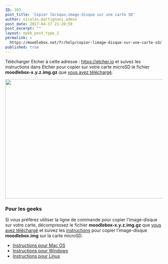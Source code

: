 ```yaml
---
ID: 393
post_title: 'Copier l&rsquo;image-disque sur une carte SD'
author: nicolas.martignoni.admin
post_date: 2017-04-17 21:20:59
post_excerpt: ""
layout: epkb_post_type_1
permalink: >
  https://moodlebox.net/fr/help/copier-limage-disque-sur-une-carte-sd/
published: true
---
```

Télécharger Etcher à cette adresse : <a href="https://etcher.io/" target="_blank" rel="noopener noreferrer">https://etcher.io</a> et suivez les instructions dans Etcher pour copier sur votre carte microSD le fichier <strong>moodlebox-x.y.z.img.gz</strong> que <a href="https://moodlebox.net/fr/help/telecharger-limage-disque/">vous avez téléchargé</a>.

<img class="alignnone size-full wp-image-352" src="https://moodlebox.net/fr/wp-content/uploads/sites/4/2016/09/Etcher-copy.png" sizes="(max-width: 800px) 100vw, 800px" srcset="https://moodlebox.net/fr/wp-content/uploads/sites/4/2016/09/Etcher-copy.png 800w, https://moodlebox.net/fr/wp-content/uploads/sites/4/2016/09/Etcher-copy-300x143.png 300w, https://moodlebox.net/fr/wp-content/uploads/sites/4/2016/09/Etcher-copy-768x365.png 768w" alt="" width="800" height="380" />
<h3>Pour les geeks</h3>
Si vous préférez utiliser la ligne de commande pour copier l’image-disque sur votre carte, décompressez le fichier <strong>moodlebox-x.y.z.img.gz</strong> que <a href="https://moodlebox.net/fr/help/telecharger-limage-disque/">vous avez téléchargé</a> et suivez les <a href="https://www.raspberrypi.org/documentation/installation/installing-images/README.md" target="_blank" rel="noopener noreferrer">instructions</a> pour copier l’image-disque <strong>moodlebox.img</strong> sur la carte microSD.
<ul>
 	<li><a href="https://www.raspberrypi.org/documentation/installation/installing-images/mac.md" target="_blank" rel="noopener noreferrer">Instructions pour Mac OS</a></li>
 	<li><a href="https://www.raspberrypi.org/documentation/installation/installing-images/windows.md" target="_blank" rel="noopener noreferrer">Instructions pour Windows</a></li>
 	<li><a href="https://www.raspberrypi.org/documentation/installation/installing-images/linux.md" target="_blank" rel="noopener noreferrer">Instructions pour Linux</a></li>
</ul>